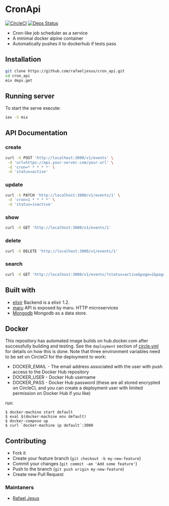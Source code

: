 # CronApi

[![CircleCI](https://circleci.com/gh/rafaeljesus/cron_api.svg?style=svg)](https://circleci.com/gh/rafaeljesus/cron_api)
[![Deps Status](https://beta.hexfaktor.org/badge/all/github/edgurgel/poxa.svg)](https://beta.hexfaktor.org/github/rafaeljesus/cron_api)

* Cron-like job scheduler as a service
* A minimal docker alpine container
* Automatically pushes it to dockerhub if tests pass

## Installation
```bash
git clone https://github.com/rafaeljesus/cron_api.git
cd cron_api
mix deps.get
```

## Running server
To start the serve execute:
```bash
iex -S mix
```

## API Documentation
### create
```bash
curl -X POST 'http://localhost:3000/v1/events' \
 -d 'url=https://api.your-server.com/your-url' \
 -d 'cron=* * * * *' \
 -d 'status=active'
```
 
### update
```bash
curl -X PATCH 'http://localhost:3000/v1/events/1' \
 -d 'cron=1 * * * *' \
 -d 'status=inactive'
```
 
### show
```bash
curl -X GET 'http://localhost:3000/v1/events/1'
```

### delete
```bash
curl -X DELETE 'http://localhost:3000/v1/events/1'
```

### search
```bash
curl -X GET 'http://localhost:3000/v1/events/?status=active&page=2&page_size=25'
```

## Built with
- [elixir](http://elixir-lang.org) Backend is a elixir 1.2.
- [maru](https://github.com/falood/maru) API is exposed by maru. HTTP microservices
- [Mongodb](https://www.mongodb.com) Mongodb as a data store.

## Docker
This repository has automated image builds on hub.docker.com after successfully building and testing. See the `deployment` section of [circle.yml](circle.yml) for details on how this is done. Note that three environment variables need to be set on CircleCI for the deployment to work:

  * DOCKER_EMAIL - The email address associated with the user with push access to the Docker Hub repository
  * DOCKER_USER - Docker Hub username
  * DOCKER_PASS - Docker Hub password (these are all stored encrypted on CircleCI, and you can create a deployment user with limited permission on Docker Hub if you like)

run:
```
$ docker-machine start default
$ eval $(docker-machine env default)
$ docker-compose up
$ curl `docker-machine ip default`:3000
```

## Contributing
- Fork it
- Create your feature branch (`git checkout -b my-new-feature`)
- Commit your changes (`git commit -am 'Add some feature'`)
- Push to the branch (`git push origin my-new-feature`)
- Create new Pull Request

### Maintaners

* [Rafael Jesus](https://github.com/rafaeljesus)
